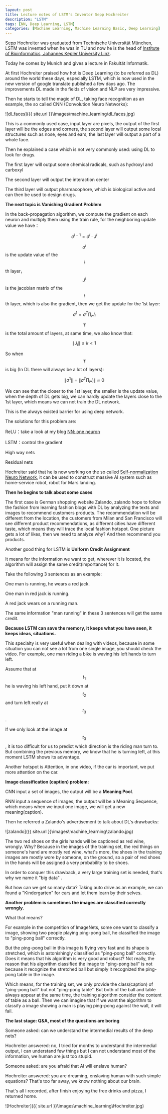 ```yaml
---
layout: post
title: Lecture notes of LSTM's Inventor Sepp Hochreiter
description: "LSTM"
tags: [NN, Deep Learning, LSTM]
categories: [Machine Learning, Machine Learning Basic, Deep Learning]
---
```


Sepp Hochreiter was graduated from Technische Universität München, LSTM was invented when he was in TU and now he is the head of [Institute of Bioinformatics, Johannes Kepler University Linz](http://www.bioinf.jku.at/). 

Today he comes by Munich and gives a lecture in Fakultät Informatik.

At first Hochreiter praised how hot is Deep Learning (to be referred as DL) around the world these days, especially LSTM, which is now used in the new version of google translate published a few days ago. The improvements DL made in the fields of vision and NLP are very impressive.

Then he starts to tell the magic of DL, taking face recognition as an example, the so called CNN (Convolution Neuro Networks):

![dl_faces]({{ site.url }}\images\machine_learning\dl_faces.jpg)

<!-- more -->

This is a commonly used case, input layer are pixels, the output of the first layer will be the edges and corners, the second layer will output some local structures such as nose, eyes and ears, the last layer will output a part of a whole face. 

Then he explained a case which is not very commonly used: using DL to look for drugs.

The first layer will output some chemical radicals, such as hydroxyl and carboxyl

The second layer will output the interaction center

The third layer will output pharmacophore, which is biological active and can then be used to design drugs.



**The next topic is Vanishing Gradient Problem**

In the back-propagation algorithm, we compute the gradient on each neuron and multiply them using the train rule, for the neighboring update value we have：



$$\sigma^{i-1}=\sigma^i\cdot J^i$$

$$\sigma^i$$ is the update value of the $$i$$th layer，$$J^i$$ is the jacobian matrix of the $$i$$th layer, which is also the gradient, then we get the update for the 1st layer:



$$\sigma^1=\sigma^T \prod_i J_i$$

$$T$$ is the total amount of layers, at same time, we also know that:



$$\| J_i\| \leqslant k <1$$ 

So when $$T$$ is big (In DL there will always be a lot of layers):



$$\| \sigma^1\|=\|\sigma^T \prod_i J_i\|\approx0 $$

We can see that the closer to the 1st layer, the smaller is the update value, when the depth of DL gets big, we can hardly update the layers close to the 1st layer, which means we can not train the DL network.

This is the always existed barrier for using deep network.

The solutions for this problem are:

ReLU：take a look at my blog [NN: one neuron](https://einsteinliu.github.io/machine%20learning/machine%20learning%20basic/NN1/)

LSTM：control the gradient

High way nets

Residual nets

Hochreiter said that he is now working on the so called [Self-normalization Neuro Network](https://www.researchgate.net/project/Self-normalizing-Neural-Networks), it can be used to construct massive AI system such as home-service robot, robot for Mars landing.

**Then he begins to talk about some cases**

The first case is German shopping website Zalando, zalando hope to follow the fashion from learning fashion blogs with DL by analyzing the texts and images to recommend customers products. The recommendation will be different from the location, the customers from Milan and San Francisco will see different product recommendations, as different cities have different taste, which means they will trace the local fashion hotspot. One picture gets a lot of likes, then we need to analyze why? And then recommend you products.

Another good thing for LSTM is **Uniform Credit Assignment**

It means for the information we want to get, wherever it is located, the algorithm will assign the same credit(importance) for it.

Take the following 3 sentences as an example: 

One man is running, he wears a red jack.

One man in red jack is running.

A red jack wears on a running man.

The same information "man running" in these 3 sentences will get the same credit.

**Because LSTM can save the memory, it keeps what you have seen, it keeps ideas, situations.**

This specialty is very useful when dealing with videos, because in some situation you can not see a lot from one single image, you should check the video. For example, one man riding a bike is waving his left hands to turn left.

Assume that at $$t_1$$ he is waving his left hand, put it down at $$t_2$$ and turn left really at $$t_3$$.

If we only look at the image at $$t_3$$, it is too difficult for us to predict which direction is the riding man turn to. But combining the previous memory, we know that he is turning left, at this moment LSTM shows its advantage.

Another hotspot is Attention, in one video, if the car is important, we put more attention on the car.

**Image classification (caption) problem:**

CNN input a set of images, the output will be a **Meaning Pool**.

RNN input a sequence of images, the output will be a Meaning Sequence, which means when we input one image, we will get a new meaning(caption).

Then he referred a Zalando's advertisement to talk about DL's drawbacks: 

![zalando]({{ site.url }}\images\machine_learning\zalando.jpg)

The two red shoes on the girls hands will be captioned as red wine, wrongly. Why? Because in the images of the training set, the red things on someone's hand are mostly red wine, what's more, the shoes in the training images are mostly wore by someone, on the ground, so a pair of red shoes in the hands will be assigned a very probability to be shoes.

In order to conquer this drawback, a very large training set is needed, that's why we name it "big data" .

But how can we get so many data? Taking auto drive as an example, we can found a "Kindergarten" for cars and let them learn by their selves.

**Another problem is sometimes the images are classified correctly wrongly.**

What that means?

For example in the competition of ImageNets, some one want to classify a image, showing two people playing ping-pong ball,  he classified the image to "ping-pong ball" correctly.

But the ping-pong ball in this image is flying very fast and its shape is stretched, which is astonishingly classified as "ping-pong ball" correctly. Does it means that his algorithm is very good and robust? Not really, the reason that his algorithm classified the image to "ping-pong ball" is not because it recognize the stretched ball  but simply it recognized the ping-pong table in the image. 

Which means, for the training set, we only provide the class(caption) of "ping-pong ball" but not "ping-pong table". But both of the ball and table always appear at the same time, the training algorithm consider the content of table as a ball. Then we can imagine that if we want the algorithm to classify a image showing a man is playing ping-pong against the wall, it will fail.

**The last stage: Q&A, most of the questions are boring**

Someone asked: can we understand the intermedial results of the deep nets?

Hochreiter answered: no, I tried for months to understand the intermedial output, I can understand few things but I can not understand most of the information, we human are just too stupid.

Someone asked: are you afraid that AI will enslave human?

Hochreiter answered: you are dreaming, enslaving human with such simple equations? That's too far away, we know nothing about our brain.

That's all I recorded, after finish enjoying the free drinks and pizza, I returned home.

![Hochreiter]({{ site.url }}\images\machine_learning\Hochreiter.jpg)

